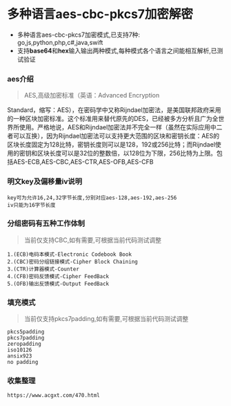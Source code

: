 # 多种语言aes-cbc-pkcs7加密解密

* 多种语言aes-cbc-pkcs7加密模式,已支持7种: go,js,python,php,c#,java,swift
* 支持**base64**和**hex**输入输出两种模式,每种模式各个语言之间能相互解析,已测试验证

### aes介绍

> AES,高级加密标准（英语：Advanced Encryption
>
Standard，缩写：AES），在密码学中又称Rijndael加密法，是美国联邦政府采用的一种区块加密标准。这个标准用来替代原先的DES，已经被多方分析且广为全世界所使用。严格地说，AES和Rijndael加密法并不完全一样（虽然在实际应用中二者可以互换），因为Rijndael加密法可以支持更大范围的区块和密钥长度：AES的区块长度固定为128比特，密钥长度则可以是128，192或256比特；而Rijndael使用的密钥和区块长度可以是32位的整数倍，以128位为下限，256比特为上限。包括AES-ECB,AES-CBC,AES-CTR,AES-OFB,AES-CFB

### 明文key及偏移量iv说明

```
key可为允许16,24,32字节长度,分别对应aes-128,aes-192,aes-256
iv只能为16字节长度
```

### 分组密码有五种工作体制

> 当前仅支持CBC,如有需要,可根据当前代码测试调整

```
1.(ECB)电码本模式-Electronic Codebook Book 
2.(CBC)密码分组链接模式-Cipher Block Chaining 
3.(CTR)计算器模式-Counter 
4.(CFB)密码反馈模式-Cipher FeedBack 
5.(OFB)输出反馈模式-Output FeedBack 
```

### 填充模式

> 当前仅支持pkcs7padding,如有需要,可根据当前代码测试调整

```
pkcs5padding
pkcs7padding
zeropadding
iso10126
ansix923
no padding
```

### 收集整理

```
https://www.acgxt.com/470.html
```

